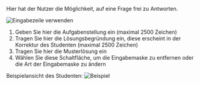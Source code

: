 <!--
  - @file extension_LForm_formInput_de.md
  -
  - @license http://www.gnu.org/licenses/gpl-3.0.html GPL version 3
  -
  - @package OSTEPU (https://github.com/ostepu/system)
  - @since 0.4.0
  -
  - @author Till Uhlig <till.uhlig@student.uni-halle.de>
  - @date 2015
 -->

Hier hat der Nutzer die Möglichkeit, auf eine Frage frei zu Antworten.

![](EingabezeileVerwenden3.png "Eingabezeile verwenden")

1. Geben Sie hier die Aufgabenstellung ein (maximal 2500 Zeichen)
2. Tragen Sie hier die Lösungsbegründung ein, diese erscheint in der Korrektur des Studenten (maximal 2500 Zeichen)
3. Tragen Sie hier die Musterlösung ein
4. Wählen Sie diese Schaltfläche, um die Eingabemaske zu entfernen oder die Art der Eingabemaske zu ändern

Beispielansicht des Studenten:
![](EingabezeileVerwendenSample.png "Beispiel")
